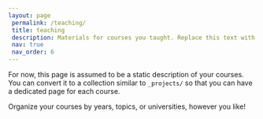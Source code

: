```yaml
---
layout: page
 permalink: /teaching/
 title: teaching
 description: Materials for courses you taught. Replace this text with your description.
 nav: true
 nav_order: 6
---
```


 For now, this page is assumed to be a static description of your courses. You can convert it to a collection similar to `_projects/` so that you can have a dedicated page for each course.

 Organize your courses by years, topics, or universities, however you like!
